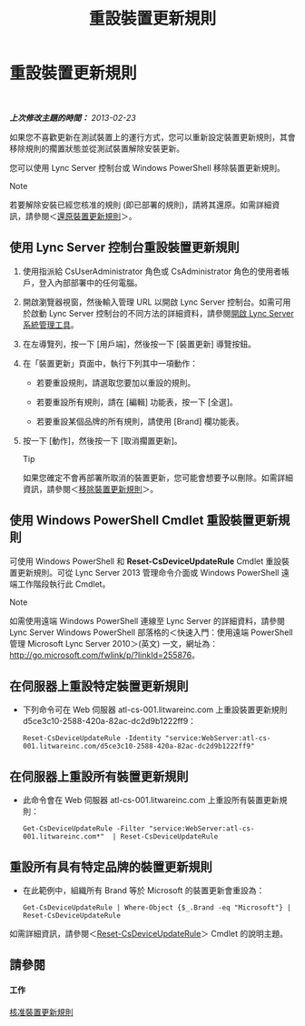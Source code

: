 ﻿---
title: 重設裝置更新規則
TOCTitle: 重設裝置更新規則
ms:assetid: d1f597e7-dffd-4756-af07-10613a5d8729
ms:mtpsurl: https://technet.microsoft.com/zh-tw/library/JJ994069(v=OCS.15)
ms:contentKeyID: 52056227
ms.date: 08/24/2015
mtps_version: v=OCS.15
ms.translationtype: HT
---

# 重設裝置更新規則

 

_**上次修改主題的時間：** 2013-02-23_

如果您不喜歡更新在測試裝置上的運行方式，您可以重新設定裝置更新規則，其會移除規則的擱置狀態並從測試裝置解除安裝更新。

您可以使用 Lync Server 控制台或 Windows PowerShell 移除裝置更新規則。

> [!NOTE]  
> 若要解除安裝已經您核准的規則 (即已部署的規則)，請將其還原。如需詳細資訊，請參閱＜<a href="lync-server-2013-restore-a-device-update-rule.md">還原裝置更新規則</a>＞。



## 使用 Lync Server 控制台重設裝置更新規則

1.  使用指派給 CsUserAdministrator 角色或 CsAdministrator 角色的使用者帳戶，登入內部部署中的任何電腦。

2.  開啟瀏覽器視窗，然後輸入管理 URL 以開啟 Lync Server 控制台。如需可用於啟動 Lync Server 控制台的不同方法的詳細資料，請參閱[開啟 Lync Server 系統管理工具](lync-server-2013-open-lync-server-administrative-tools.md)。

3.  在左導覽列，按一下 \[用戶端\]，然後按一下 \[裝置更新\] 導覽按鈕。

4.  在「裝置更新」頁面中，執行下列其中一項動作：
    
      - 若要重設規則，請選取您要加以重設的規則。
    
      - 若要重設所有規則，請在 \[編輯\] 功能表，按一下 \[全選\]。
    
      - 若要重設某個品牌的所有規則，請使用 \[Brand\] 欄功能表。

5.  按一下 \[動作\]，然後按一下 \[取消擱置更新\]。
    
    > [!TIP]
    > 如果您確定不會再部署所取消的裝置更新，您可能會想要予以刪除。如需詳細資訊，請參閱＜<a href="lync-server-2013-remove-a-device-update-rule.md">移除裝置更新規則</a>＞。


## 使用 Windows PowerShell Cmdlet 重設裝置更新規則

可使用 Windows PowerShell 和 **Reset-CsDeviceUpdateRule** Cmdlet 重設裝置更新規則。可從 Lync Server 2013 管理命令介面或 Windows PowerShell 遠端工作階段執行此 Cmdlet。

> [!NOTE]  
> 如需使用遠端 Windows PowerShell 連線至 Lync Server 的詳細資料，請參閱 Lync Server Windows PowerShell 部落格的＜快速入門：使用遠端 PowerShell 管理 Microsoft Lync Server 2010＞(英文) 一文，網址為：<a href="http://go.microsoft.com/fwlink/p/?linkid=255876">http://go.microsoft.com/fwlink/p/?linkId=255876</a>。



## 在伺服器上重設特定裝置更新規則

  - 下列命令可在 Web 伺服器 atl-cs-001.litwareinc.com 上重設裝置更新規則 d5ce3c10-2588-420a-82ac-dc2d9b1222ff9：
    
        Reset-CsDeviceUpdateRule -Identity "service:WebServer:atl-cs-001.litwareinc.com/d5ce3c10-2588-420a-82ac-dc2d9b1222ff9"

## 在伺服器上重設所有裝置更新規則

  - 此命令會在 Web 伺服器 atl-cs-001.litwareinc.com 上重設所有裝置更新規則：
    
        Get-CsDeviceUpdateRule -Filter "service:WebServer:atl-cs-001.litwareinc.com*"  | Reset-CsDeviceUpdateRule

## 重設所有具有特定品牌的裝置更新規則

  - 在此範例中，組織所有 Brand 等於 Microsoft 的裝置更新會重設為：
    
        Get-CsDeviceUpdateRule | Where-Object {$_.Brand -eq "Microsoft"} | Reset-CsDeviceUpdateRule

如需詳細資訊，請參閱＜[Reset-CsDeviceUpdateRule](https://docs.microsoft.com/en-us/powershell/module/skype/Reset-CsDeviceUpdateRule)＞ Cmdlet 的說明主題。

## 請參閱

#### 工作

[核准裝置更新規則](lync-server-2013-approve-a-device-update-rule.md)

